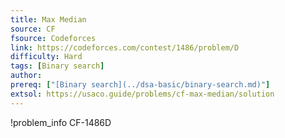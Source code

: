 ```yaml
---
title: Max Median
source: CF
fsource: Codeforces
link: https://codeforces.com/contest/1486/problem/D
difficulty: Hard
tags: [Binary search]
author: 
prereq: ["[Binary search](../dsa-basic/binary-search.md)"]
extsol: https://usaco.guide/problems/cf-max-median/solution
---
```


!problem_info CF-1486D
